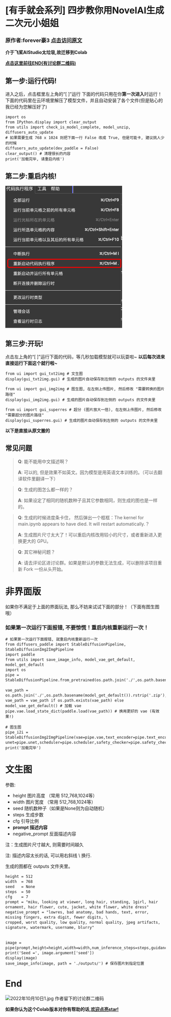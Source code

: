 # [有手就会系列] 四步教你用NovelAI生成二次元小姐姐

### 原作者:forever豪3 [点击访问原文](https://aistudio.baidu.com/aistudio/projectdetail/4666819)

**介于飞桨AIStudio太垃圾,故迁移到Colab**

**[点击这里前往END(有讨论群二维码)](#end)**

## 第一步:运行代码!
进入之后，点击框里左上角的“[ ]”运行
下面的代码只用在你**第一次进入**时运行！
下面的代码里在云环境里解压了模型文件，并且自动安装了各个文件(但是贴心的我已经为您解压好了)
  ```
import os
from IPython.display import clear_output
from utils import check_is_model_complete, model_unzip, diffusers_auto_update
# 如果需要生成 768 x 1024 则把下面一行 False 改成 True, 但是可能卡, 建议挑人少的时候
diffusers_auto_update(dev_paddle = False)
clear_output() # 清理很长的内容
print('加载完毕, 请重启内核')
```
## 第二步:重启内核!
![](https://raw.githubusercontent.com/Wangs-offical/PictureBed-Wangs/master/2022/10/14/AwgTzHYUsYuHsu9c.png)
## 第三步:开玩!
点击左上角的“[ ]”运行下面的代码，等几秒加载模型就可以玩耍啦~ **以后每次进来直接运行下面这个就行啦~**

   ```
from ui import gui_txt2img # 文生图
display(gui_txt2img.gui) # 生成的图片自动保存到左侧的 outputs 的文件夹里
```

   ```
from ui import gui_img2img # 图生图, 在左侧上传图片, 然后修改 "需要转换的图片路径"
display(gui_img2img.gui) # 生成的图片自动保存到左侧的 outputs 的文件夹里
```

   ```
from ui import gui_superres # 超分 (图片放大一倍), 在左侧上传图片, 然后修改 "需要超分的图片路径"
display(gui_superres.gui) # 生成的图片自动保存到左侧的 outputs 的文件夹里
```

**以下是直接从原文搬的**

## 常见问题


> **Q**: 能不能用中文描述啊？
> 
> **A**: 可以的, 但是效果不如英文。因为模型是用英语文本训练的。（可以去翻译软件里翻译一下）

> **Q**: 生成的图怎么都一样的？
> 
> **A**: 如果设定了相同的随机数种子且其它参数相同，则生成的图也是一样的。

> **Q**: 生成的时候进度条卡住， 然后弹出一个框框：The kernel for main.ipynb appears to have died. It will restart automatically.？
> 
> **A**: 生成图片尺寸太大了！可以重启内核改用较小的尺寸，或者重新进入更换更大的 GPU。

> **Q**: 其它神秘问题？
> 
> **A**: 请去评论区进讨论群。如果是默认的参数无法生成，可以删除该项目重新 Fork 一份从头开始。


# 非界面版

如果你不满足于上面的界面玩法, 那么不妨来试试下面的部分！（下面有图生图哦）

### 如果第一次运行下面报错, 不要惊慌！重启内核重新运行一次！


```
# 如果第一次运行下面报错, 就重启内核重新运行一次
from diffusers_paddle import StableDiffusionPipeline, StableDiffusionImg2ImgPipeline
import paddle
from utils import save_image_info, model_vae_get_default, model_get_default
import os
pipe = StableDiffusionPipeline.from_pretrained(os.path.join('./',os.path.basename(model_get_default()).rstrip('.zip')))

vae_path = os.path.join('./',os.path.basename(model_get_default()).rstrip('.zip'),'vae',os.path.basename(model_vae_get_default()))
vae_path = vae_path if os.path.exists(vae_path) else model_vae_get_default() # 加载 vae
pipe.vae.load_state_dict(paddle.load(vae_path)) # 换用更好的 vae (有效果!)

# 图生图
pipe_i2i = StableDiffusionImg2ImgPipeline(vae=pipe.vae,text_encoder=pipe.text_encoder,tokenizer=pipe.tokenizer,
unet=pipe.unet,scheduler=pipe.scheduler,safety_checker=pipe.safety_checker,feature_extractor=pipe.feature_extractor)
print('加载完毕')
```

# 文生图


参数:

-   height 图片高度 （常用 512,768,1024等）
-   width 图片宽度 （常用 512,768,1024等）
-   seed 随机数种子（如果是None则为自动随机）
-   steps 生成步数
-   cfg 引导比例
-   **prompt 描述内容**
-   negative_prompt 反面描述内容

注：生成图片尺寸越大, 则需要时间越久

注: 描述内容太长的话, 可以用右斜线 \ 换行.

生成的图都在 outputs 文件夹里。


```
height = 512
width  = 768
seed   = None
steps  = 50
cfg    = 7    
prompt = "miku, looking at viewer, long hair, standing, 1girl, hair ornament, hair flower, cute, jacket, white flower, white dress"
negative_prompt = "lowres, bad anatomy, bad hands, text, error, missing fingers, extra digit, fewer digits, \
cropped, worst quality, low quality, normal quality, jpeg artifacts, signature, watermark, username, blurry"


image = pipe(prompt,height=height,width=width,num_inference_steps=steps,guidance_scale=cfg,seed=seed,negative_prompt=negative_prompt).images[0]
print('Seed =', image.argument['seed'])
display(image)
save_image_info(image, path = './outputs/') # 保存图片到指定位置
```
<div id="end">

# End

![2022年10月10日1.jpg](https://ai-studio-static-online.cdn.bcebos.com/5f439c18f5764a74a1bd5702de893a89252ff85130844d83a5e92da1d180f10d)
作者留下的讨论群二维码

**如果你认为这个Colab版本对你有帮助的话,[欢迎点亮star!](https://github.com/Wangs-offical/novelai-colab/stargazers)**

<!--stackedit_data:
eyJoaXN0b3J5IjpbLTE3OTE1NzI3NDFdfQ==
-->